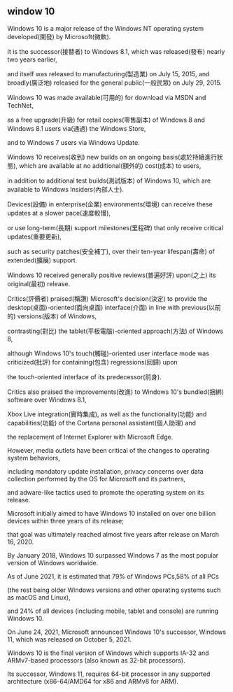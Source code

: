 ## window 10

Windows 10 is a major release of the Windows NT operating system developed(開發) by Microsoft(微軟).

It is the successor(接替者) to Windows 8.1, which was released(發布) nearly two years earlier,

and itself was released to manufacturing(製造業) on July 15, 2015, and broadly(廣泛地) released for the general public(一般民眾) on July 29, 2015.

Windows 10 was made available(可用的) for download via MSDN and TechNet,

as a free upgrade(升級) for retail copies(零售副本) of Windows 8 and Windows 8.1 users via(通過) the Windows Store,

and to Windows 7 users via Windows Update.

Windows 10 receives(收到) new builds on an ongoing basis(處於持續進行狀態), which are available at no additional(額外的) cost(成本) to users,

in addition to additional test builds(測試版本) of Windows 10, which are available to Windows Insiders(內部人士).

Devices(設備) in enterprise(企業) environments(環境) can receive these updates at a slower pace(速度較慢), 

or use long-term(長期) support milestones(里程碑) that only receive critical updates(重要更新),

such as security patches(安全補丁), over their ten-year lifespan(壽命) of extended(擴展) support.

Windows 10 received generally positive reviews(普遍好評) upon(之上) its original(最初) release.

Critics(評價者) praised(稱讚) Microsoft's decision(決定) to provide the desktop(桌面)-oriented(面向桌面) interface(介面) in line with previous(以前的) versions(版本) of Windows,

contrasting(對比) the tablet(平板電腦)-oriented approach(方法) of Windows 8,

although Windows 10's touch(觸碰)-oriented user interface mode was criticized(批評) for containing(包含) regressions(回歸) upon

the touch-oriented interface of its predecessor(前身).

Critics also praised the improvements(改進) to Windows 10's bundled(捆綁) software over Windows 8.1,

Xbox Live integration(實時集成), as well as the functionality(功能) and capabilities(功能) of the Cortana personal assistant(個人助理) and

the replacement of Internet Explorer with Microsoft Edge.

However, media outlets have been critical of the changes to operating system behaviors,

including mandatory update installation, privacy concerns over data collection performed by the OS for Microsoft and its partners,

and adware-like tactics used to promote the operating system on its release.

Microsoft initially aimed to have Windows 10 installed on over one billion devices within three years of its release;

 that goal was ultimately reached almost five years after release on March 16, 2020.

 By January 2018, Windows 10 surpassed Windows 7 as the most popular version of Windows worldwide.

 As of June 2021, it is estimated that 79% of Windows PCs,58% of all PCs
 
 (the rest being older Windows versions and other operating systems such as macOS and Linux),

and 24% of all devices (including mobile, tablet and console) are running Windows 10.

On June 24, 2021, Microsoft announced Windows 10's successor, Windows 11, which was released on October 5, 2021.

Windows 10 is the final version of Windows which supports IA-32 and ARMv7-based processors (also known as 32-bit processors).

Its successor, Windows 11, requires 64-bit processor in any supported architecture (x86-64/AMD64 for x86 and ARMv8 for ARM).


